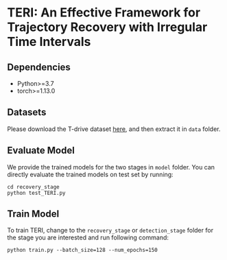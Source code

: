 # TERI:  An Effective Framework for Trajectory Recovery with Irregular Time Intervals

## Dependencies
- Python>=3.7
- torch>=1.13.0



## Datasets

Please download the T-drive dataset [here](https://drive.google.com/drive/folders/1XHcrLSUpH9xSi2P92hZWn74vtw3JZ_gj?usp=sharing), and then extract it in `data` folder.



## Evaluate Model

We provide the trained models for the two stages in `model` folder. You can directly evaluate the trained models on test set by running:
```
cd recovery_stage
python test_TERI.py
```



## Train Model

To train TERI, change to the `recovery_stage` or `detection_stage` folder for the stage you are interested and run following command: 

```
python train.py --batch_size=128 --num_epochs=150
```